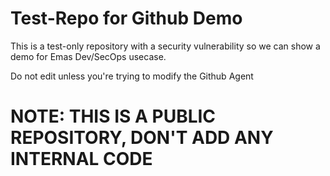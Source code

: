 # Test-Repo for Github Demo

This is a test-only repository with a security vulnerability so we can show a demo for Emas Dev/SecOps usecase.

Do not edit unless you're trying to modify the Github Agent

# NOTE: THIS IS A PUBLIC REPOSITORY, DON'T ADD ANY INTERNAL CODE
